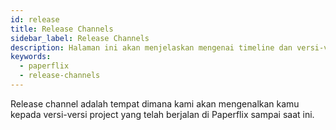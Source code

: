 ```yaml
---
id: release
title: Release Channels
sidebar_label: Release Channels
description: Halaman ini akan menjelaskan mengenai timeline dan versi-versi yang ada di project Paperflix secara globally.
keywords:
  - paperflix
  - release-channels
---
```


Release channel adalah tempat dimana kami akan mengenalkan kamu kepada versi-versi project yang telah berjalan di Paperflix sampai saat ini.